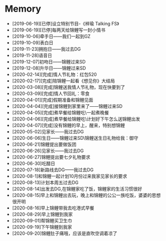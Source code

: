 # Memory

- [2019-06-19][已停]设立特别节目-《梓瑜 Talking FS》
- [2019-06-19][已停]每两天给锦鲤写一封小情书
- [2019-10-06]牵手日——我们一起到GZ
- [2019-10-09]表白日
- [2019-11-23]拥抱日——我过去DG
- [2019-11-28]语音日
- [2019-12-07]初吻日——锦鲤过来SD
- [2019-12-08]升华日——锦鲤过来SD
- [2020-02-14][完成]情人节礼物：红包520
- [2020-02-17][完成]陪锦鲤一起看《想见你》大结局
- [2020-03-08][完成]锦鲤送我情人节礼物，现在快要到了
- [2020-03-09][完成]情人节回礼：零食
- [2020-04-01][完成]假期准备和锦鲤见面
- [2020-04-04][完成]接锦鲤到家里来了——锦鲤过来SD
- [2020-04-05][完成]煮早餐给锦鲤吃\一起煮晚餐
- [2020-04-06][完成]煮早餐给锦鲤吃\计划好下午怎么送锦鲤出发
- [2020-04-07][完成]没有锦鲤的早上，醒来，特别想锦鲤
- [2020-05-02]见家长——我过去DG
- [2020-06-06]生日——锦鲤过来SD\锦鲤送生日礼物给我：御守
- [2020-06-21]锦鲤提出要做饭团
- [2020-06-26]见家长——我过去DG
- [2020-06-27]锦鲤提出要七夕礼物要求
- [2020-06-30]吃醋日
- [2020-07-18]新路线去DG——我过去DG
- [2020-08-1]和锦鲤一起计划10月份过来我家见家长的要求
- [2020-08-13]计划本周五过去DG
- [2020-08-14]出发去DG,在锦鲤家吃了饭，锦鲤家的生活习惯很好
- [2020-08-15]早上和锦鲤出去玩，晚上和锦鲤的公公一族吃饭，婆婆的思想很开明
- [2020-08-16]早上锦鲤带我去吃港式早餐
- [2020-08-29]早上锦鲤到我家
- [2020-09-01]帮锦鲤买卫生巾
- [2020-09-19]下午锦鲤到我家
- [2020-09-20]锦鲤肚子痛哦，应该是直吹空调着凉了
